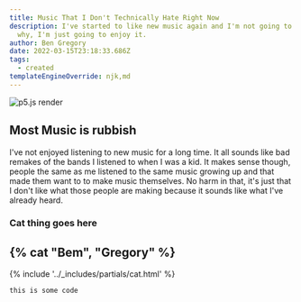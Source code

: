 ```yaml
---
title: Music That I Don't Technically Hate Right Now
description: I've started to like new music again and I'm not going to question
  why, I'm just going to enjoy it.
author: Ben Gregory
date: 2022-03-15T23:18:33.686Z
tags:
  - created
templateEngineOverride: njk,md
---
```

![p5.js render](/static/img/myimage-1642422033721.png "p5.js Contoured Lines")

## Most Music is rubbish

I've not enjoyed listening to new music for a long time. It all sounds like bad remakes of the bands I listened to when I was a kid. It makes sense though, people the same as me listened to the same music growing up and that made them want to to make music themselves. No harm in that, it's just that I don't like what those people are making because it sounds like what I've already heard.

### Cat thing goes here

## {% cat "Bem", "Gregory" %}

{% include '../_includes/partials/cat.html' %}

```
this is some code
```